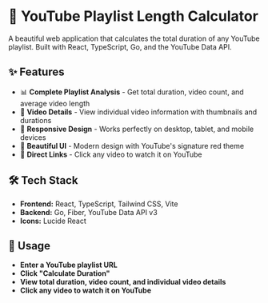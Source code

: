 # 🎵 YouTube Playlist Length Calculator

A beautiful web application that calculates the total duration of any YouTube playlist. Built with React, TypeScript, Go, and the YouTube Data API.

## ✨ Features

- 📊 **Complete Playlist Analysis** - Get total duration, video count, and average video length
- 🎥 **Video Details** - View individual video information with thumbnails and durations
- 📱 **Responsive Design** - Works perfectly on desktop, tablet, and mobile devices
- 🎨 **Beautiful UI** - Modern design with YouTube's signature red theme
- 🔗 **Direct Links** - Click any video to watch it on YouTube

## 🛠️ Tech Stack

- **Frontend:** React, TypeScript, Tailwind CSS, Vite
- **Backend:** Go, Fiber, YouTube Data API v3
- **Icons:** Lucide React

## 📖 Usage

- **Enter a YouTube playlist URL**
- **Click "Calculate Duration"**
- **View total duration, video count, and individual video details**
- **Click any video to watch it on YouTube**
